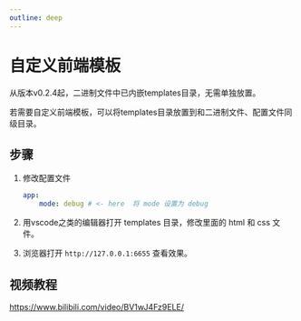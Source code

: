 ```yaml
---
outline: deep
---
```


# 自定义前端模板

从版本v0.2.4起，二进制文件中已内嵌templates目录，无需单独放置。

若需要自定义前端模板，可以将templates目录放置到和二进制文件、配置文件同级目录。

## 步骤

1. 修改配置文件

    ```yml
    app:
        mode: debug # <- here  将 mode 设置为 debug
    ```

2. 用vscode之类的编辑器打开 templates 目录，修改里面的 html 和 css 文件。

3. 浏览器打开 `http://127.0.0.1:6655` 查看效果。

## 视频教程

<https://www.bilibili.com/video/BV1wJ4Fz9ELE/>
